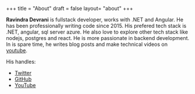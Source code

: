 +++
title = "About"
draft = false
layout= "about"
+++

**Ravindra Devrani** is fullstack developer, works with .NET and Angular. He has been professionally writing code since 2015. His prefered tech stack is .NET, angular, sql server azure. He also love to explore other tech stack like nodejs, postgres and react. He is more passionate in backend development. In is spare time, he writes blog posts and make technical videos on [youtube](https://www.youtube.com/@ravindradevrani).

His handles:

- [Twitter](https://twitter.com/ravi_devrani)
- [GitHub](https://github.com/rd003)
- [YouTube](https://youtube.com/@ravindradevrani)
